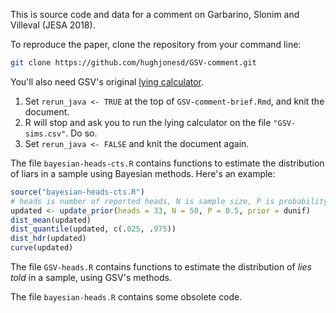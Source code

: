 
This is source code and data for a comment on Garbarino, Slonim and Villeval (JESA 2018).

To reproduce the paper, clone the repository from your command line:

```bash
git clone https://github.com/hughjonesd/GSV-comment.git
```

You'll also need GSV's original [lying calculator](http://lyingcalculator.gate.cnrs.fr/). 

1. Set `rerun_java <- TRUE` at the top of `GSV-comment-brief.Rmd`, and knit the document. 
2. R will stop and ask you to run the lying calculator on the file `"GSV-sims.csv"`. Do so. 
3. Set `rerun_java <- FALSE` and knit the document again.  


The file `bayesian-heads-cts.R` contains functions to estimate the distribution of liars in a sample
using Bayesian methods. Here's an example:

```r
source("bayesian-heads-cts.R")
# heads is number of reported heads, N is sample size, P is probability of *bad* outcome
updated <- update_prior(heads = 33, N = 50, P = 0.5, prior = dunif)
dist_mean(updated)
dist_quantile(updated, c(.025, .975))
dist_hdr(updated)
curve(updated)
```

The file `GSV-heads.R` contains functions to estimate the distribution of *lies told* in a sample,
using GSV's methods. 

The file `bayesian-heads.R` contains some obsolete code.
